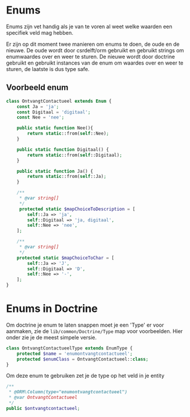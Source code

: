 # Enums
Enums zijn vet handig als je van te voren al weet welke waarden een specifiek veld mag hebben.

Er zijn op dit moment twee manieren om enums te doen, de oude en de nieuwe. De oude wordt door csrdelft/orm gebruikt en gebruikt strings om enumwaardes over en weer te sturen. De nieuwe wordt door doctrine gebruikt en gebruikt instances van de enum om waardes over en weer te sturen, de laatste is dus type safe.

## Voorbeeld enum
```php
class OntvangtContactueel extends Enum {
	const Ja = 'ja';
	const Digitaal = 'digitaal';
	const Nee = 'nee';

	public static function Nee(){
		return static::from(self::Nee);
	}

	public static function Digitaal() {
		return static::from(self::Digitaal);
	}

	public static function Ja() {
		return static::from(self::Ja);
	}

	/**
	 * @var string[]
	 */
	 protected static $mapChoiceToDescription = [
		self::Ja => 'ja',
		self::Digitaal => 'ja, digitaal',
		self::Nee => 'nee',
	];

	/**
	 * @var string[]
	 */
	protected static $mapChoiceToChar = [
		self::Ja => 'J',
		self::Digitaal => 'D',
		self::Nee => '-',
	];
}
```

# Enums in Doctrine

Om doctrine je enum te laten snappen moet je een 'Type' er voor aanmaken, zie de `lib/common/Doctrine/Type` map voor voorbeelden. Hier onder zie je de meest simpele versie.

```php
class OntvangtContactueelType extends EnumType {
	protected $name = 'enumontvangtcontactueel';
	protected $enumClass = OntvangtContactueel::class;
}
```

Om deze enum te gebruiken zet je de type op het veld in je entity

```php
/**
 * @ORM\Column(type="enumontvangtcontactueel")
 * @var OntvangtContactueel
 */
public $ontvangtcontactueel;
```
